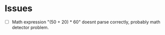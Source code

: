 # Issues
- [ ] Math expression "(50 + 20) * 60" doesnt parse correctly, probably math detector problem.